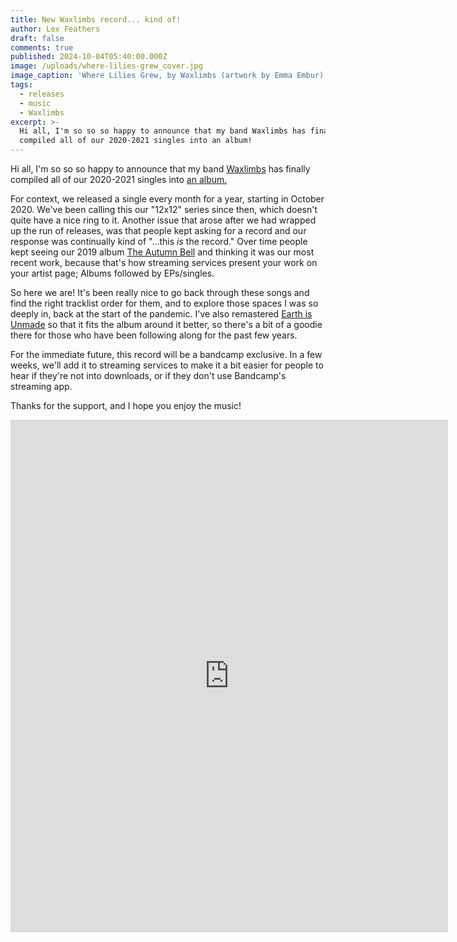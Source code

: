 ```yaml
---
title: New Waxlimbs record... kind of!
author: Lex Feathers
draft: false
comments: true
published: 2024-10-04T05:40:00.000Z
image: /uploads/where-lilies-grew_cover.jpg
image_caption: 'Where Lilies Grew, by Waxlimbs (artwork by Emma Embur)'
tags:
  - releases
  - music
  - Waxlimbs
excerpt: >-
  Hi all, I'm so so so happy to announce that my band Waxlimbs has finally
  compiled all of our 2020-2021 singles into an album!
---
```

Hi all, I'm so so so happy to announce that my band [Waxlimbs](https://waxlimbs.com) has finally compiled all of our 2020-2021 singles into [an album.](https://waxlimbs.bandcamp.com/album/where-lilies-grew)

For context, we released a single every month for a year, starting in October 2020. 
We've been calling this our "12x12" series since then, which doesn't quite have a nice ring to it. Another issue that arose after we had wrapped up the run of releases, was that people kept asking for a record and our response was continually kind of "...this _is_ the record." 
Over time people kept seeing our 2019 album [The Autumn Bell](https://waxlimbs.bandcamp.com/album/the-autumn-bell) and thinking it was our most recent work, because that's how streaming services present your work on your artist page; Albums followed by EPs/singles.

So here we are! It's been really nice to go back through these songs and find the right tracklist order for them, and to explore those spaces I was so deeply in, back at the start of the pandemic. I've also remastered [Earth is Unmade](https://waxlimbs.bandcamp.com/track/eath-is-unmade) so that it fits the album around it better, so there's a bit of a goodie there for those who have been following along for the past few years.

For the immediate future, this record will be a bandcamp exclusive. 
In a few weeks, we'll add it to streaming services to make it a bit easier for people to hear if they're not into downloads, or if they don't use Bandcamp's streaming app.

Thanks for the support, and I hope you enjoy the music!

<iframe style="border: 0; width: 700px; height: 820px;" src="https://bandcamp.com/EmbeddedPlayer/album=1759496786/size=large/bgcol=333333/linkcol=e99708/tracklist=false/transparent=true/" seamless><a href="https://waxlimbs.bandcamp.com/album/where-lilies-grew">Where Lilies Grew by Waxlimbs</a></iframe>
